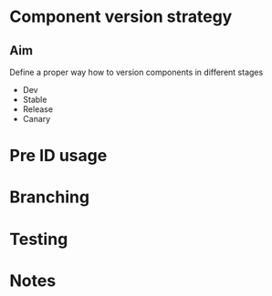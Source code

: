 # Component version strategy

## Aim

Define a proper way how to version components in different stages
- Dev
- Stable
- Release
- Canary

# Pre ID usage


# Branching

# Testing

# Notes


